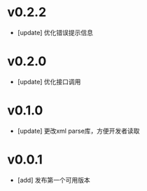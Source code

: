 # v0.2.2

- [update] 优化错误提示信息

# v0.2.0

- [update] 优化接口调用

# v0.1.0

- [update] 更改xml parse库，方便开发者读取

# v0.0.1

- [add] 发布第一个可用版本
